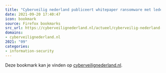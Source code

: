 ```yaml
---
title: "Cyberveilig nederland publiceert whitepaper ransomware met leden, politie en ncsc - Cyberveilig Nede..."
date: 2021-09-20 17:40:47
icon: bookmark
source: Firefox bookmarks
src_url: https://cyberveilignederland.nl/actueel/cyberveilig-nederland-publiceert-whitepaper-ransomware-en-ncsc
domains:
- cyberveilignederland.nl
2021: "09"
categories:
- information-security
---
```

Deze bookmark kan je vinden op [cyberveilignederland.nl](https://cyberveilignederland.nl/actueel/cyberveilig-nederland-publiceert-whitepaper-ransomware-en-ncsc).
